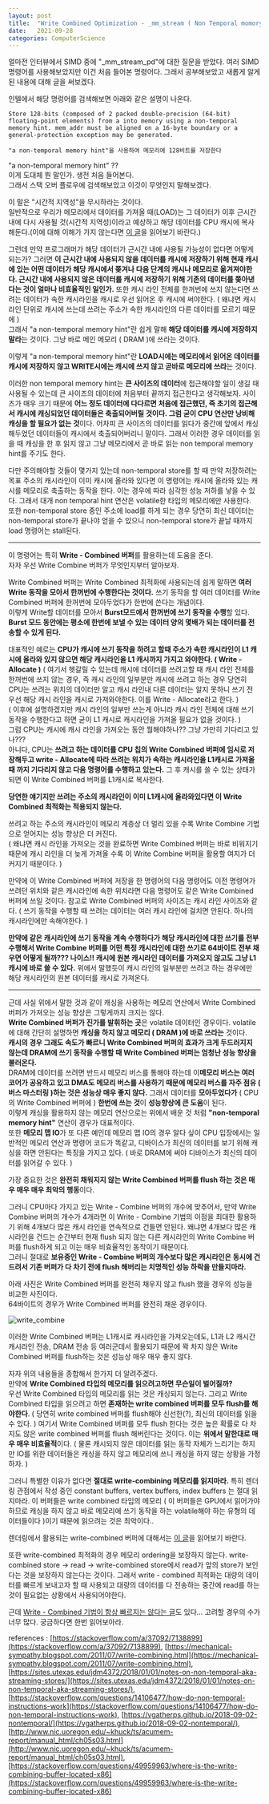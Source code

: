 ```yaml
---
layout: post
title:  "Write Combined Optimization - _mm_stream ( Non Temporal momory hint ( NT ) )"
date:   2021-09-28
categories: ComputerScience
---
```


얼마전 인터뷰에서 SIMD 중에 "_mm_stream_pd"에 대한 질문을 받았다. 여러 SIMD 명령어를 사용해보았지만 이건 처음 들어본 명령어다. 그래서 공부해보았고 새롭게 알게 된 내용에 대해 글을 써보겠다.       

인텔에서 해당 명렁어를 검색해보면 아래와 같은 설명이 나온다.     
```
Store 128-bits (composed of 2 packed double-precision (64-bit) floating-point elements) from a into memory using a non-temporal memory hint. mem_addr must be aligned on a 16-byte boundary or a general-protection exception may be generated.

"a non-temporal memory hint"을 사용하여 메모리에 128비트를 저장한다 
```

"a non-temporal memory hint" ??            
이게 도대체 뭔 말인가. 생전 처음 들어본다.          
그래서 스택 오버 플로우에 검색해보았고 이것이 무엇인지 말해보겠다.          

이 말은 "시간적 지역성"을 무시하라는 것이다.          
일반적으로 우리가 메모리에서 데이터를 가져올 때(LOAD)는 그 데이터가 이후 근시간내에 다시 사용될 것(시간적 지역성)이라고 예상하고 해당 데이터를 CPU 캐시에 복사해둔다.(이에 대해 이해가 가지 않는다면 [이 글](https://sungjjinkang.github.io/computerscience/2021/04/01/cachefriendly.html)을 읽어보기 바란다.)      

그런데 만약 프로그래머가 해당 데이터가 근시간 내에 사용될 가능성이 없다면 어떻게 되는가? 그러면 **이 근시간 내에 사용되지 않을 데이터를 캐시에 저장하기 위해 현재 캐시에 있는 어떤 데이터가 해당 캐시에서 쫒겨나 다음 단계의 캐시나 메모리로 옮겨져야한다. 근시간 내에 사용되지 않은 데이터를 캐시에 저장하기 위해 기존의 데이터를 쫒아낸다는 것이 얼마나 비효율적인 일인가.** 또한 캐시 라인 전체를 한꺼번에 쓰지 않는다면 쓰려는 데이터가 속한 캐시라인을 캐시로 우선 읽어온 후 캐시에 써야한다. ( 왜냐면 캐시 라인 단위로 캐시에 쓰는데 쓰려는 주소가 속한 캐시라인의 다른 데이터를 모르기 때문에 )                                  
그래서 "a non-temporal memory hint"란 쉽게 말해 **해당 데이터를 캐시에 저장하지 말라**는 것이다. 그냥 바로 메인 메모리 ( DRAM )에 쓰라는 것이다.                

이렇게 "a non-temporal memory hint"란 **LOAD시에는 메모리에서 읽어온 데이터를 캐시에 저장하지 않고 WRITE시에는 캐시에 쓰지 않고 곧바로 메모리에 쓰라**는 것이다.      

이러한 non temporal memory hint는 **큰 사이즈의 데이터**에 접근해야할 일이 생길 때 사용될 수 있는데 큰 사이즈의 데이터에 처음부터 끝까지 접근한다고 생각해보자. 사이즈가 매우 크기 때문에 **어느 정도 데이터에 다다르면 처음에 접근했던, 즉 초기의 접근해서 캐시에 캐싱되었던 데이터들은 축출되어버릴 것이다. 그럼 굳이 CPU 연산만 낭비해 캐싱을 할 필요가 없는 것**이다. 어차피 큰 사이즈의 데이터를 읽다가 중간에 앞에서 캐싱해두었던 데이터들이 캐시에서 축출되어버리니 말이다. 그래서 이러한 경우 데이터를 읽을 때 캐싱을 한 후 읽지 않고 그냥 메모리에서 곧 바로 읽는 non temporal memory hint를 주기도 한다.         

다만 주의해야할 것들이 몇가지 있는데 non-temporal store를 할 때 만약 저장하려는 목표 주소의 캐시라인이 이미 캐시에 올라와 있다면 이 명령어는 캐시에 올라와 있는 캐시를 메모리로 축출하는 동작을 한다. 이는 경우에 따라 심각한 성능 저하를 낳을 수 있다. 그래서 대개 non temporal hint 연산은 volatile한 타입의 메모리에만 사용한다.         
또한 non-temporal store 중인 주소에 load를 하게 되는 경우 당연히 최신 데이터는 non-temporal store가 끝나야 얻을 수 있으니 non-temporal store가 끝날 때까지 load 명령어는 stall된다.     

----------------------

이 명령어는 특히 **Write - Combined 버퍼**를 활용하는데 도움을 준다.       
자자 우선 Write Combine 버퍼가 무엇인지부터 알아보자.       

Write Combined 버퍼는 Write Combined 최적화에 사용되는데 쉽게 말하면 **여러 Write 동작을 모아서 한꺼번에 수행한다는 것이다.** 쓰기 동작을 할 여러 데이터를 Write Combined 버퍼에 한꺼번에 모아두었다가 한번에 쓴다는 개념이다.        
이렇게 Write할 데이터를 모아서 **Burst모드에서 한꺼번에 쓰기 동작을 수행**할 있다. **Burst 모드 동안에는 평소에 한번에 보낼 수 있는 데이터 양의 몇배가 되는 데이터를 전송할 수 있게 된다.**                 

대표적인 예로는 **CPU가 캐시에 쓰기 동작을 하려고 할때 주소가 속한 캐시라인이 L1 캐시에 올라와 있지 않으면 해당 캐시라인을 L1 캐시까지 가지고 와야한다. ( Write - Allocate )** ( 여기서 헷갈릴 수 있는데 캐시에 데이터를 쓰려고할 때 캐시 라인 전체를 한꺼번에 쓰지 않는 경우, 즉 캐시 라인의 일부분만 캐시에 쓰려고 하는 경우 당연히 CPU는 쓰려는 위치의 데이터만 알고 캐시 라인내 다른 데이터는 알지 못하니 쓰기 전 우선 해당 캐시 라인을 캐시로 가져와야한다. 이를 Write - Allocate라고 한다. )           
( 이후에 설명하겠지만 캐시 라인의 일부만 쓰는게 아니라 캐시 라인 전체에 대해 쓰기 동작을 수행한다고 하면 굳이 L1 캐시로 캐시라인을 가져올 필요가 없을 것이다. )           
그럼 CPU는 캐시에 캐시 라인을 가져오는 동안 뭘해야하나?? 그냥 가만히 기다리고 있나???       
아니다, CPU는 **쓰려고 하는 데이터를 CPU 칩의 Write Combined 버퍼에 임시로 저장해두고 write - Allocate에 따라 쓰려는 위치가 속하는 캐시라인을 L1캐시로 가져올 때 까지 기다리지 않고 다음 명령어를 수행하고 있는다.** 그 후 캐시를 쓸 수 있는 상태가 되면 이 Write Combined 버퍼를 L1캐시로 복사한다.        

**당연한 얘기지만 쓰려는 주소의 캐시라인이 이미 L1캐시에 올라와있다면 이 Write Combined 최적화는 적용되지 않는다.**        

쓰려고 하는 주소의 캐시라인이 메모리 계층상 더 멀리 있을 수록 Write Combine 기법으로 얻어지는 성능 향상은 더 커진다.     
( 왜냐면 캐시 라인을 가져오는 것을 완료하면 Write Combined 버퍼는 바로 비워지기 때문에 캐시 라인을 더 늦게 가져올 수록 이 Write Combine 버퍼을 활용할 여지가 더 커지기 때문이다. )                             

만약에 이 Write Combined 버퍼에 저장을 한 명령어의 다음 명령어도 이전 명령어가 쓰려던 위치와 같은 캐시라인에 속한 위치라면 다음 명령어도 같은 Write Combined 버퍼에 쓰일 것이다. 참고로 Write Combined 버퍼의 사이즈는 캐시 라인 사이즈와 같다. ( 쓰기 동작을 수행할 때 쓰려는 데이터는 여러 캐시 라인에 걸치면 안된다. 하나의 캐시라인에만 속해야한다. )               

**만약에 같은 캐시라인에 쓰기 동작을 계속 수행하다가 해당 캐시라인에 대한 쓰기를 전부 수행해서 Write Combine 버퍼를 어떤 특정 캐시라인에 대한 쓰기로 64바이트 전부 채우면 어떻게 될까??? 나이스!! 캐시에 원본 캐시라인 데이터를 가져오지 않고도 그냥 L1 캐시에 바로 쓸 수 있다.** 위에서 말했듯이 캐시 라인의 일부분만 쓰려고 하는 경우에만 해당 캐시라인의 원본 데이터를 캐시로 가져온다.              

---------------------

근데 사실 위에서 말한 것과 같이 캐싱을 사용하는 메모리 연산에서 Write Combined 버퍼가 가져오는 성능 향상은 그렇게까지 크지는 않다.         
**Write Combined 버퍼가 진가를 발휘하는 곳**은 volatile 데이터인 경우이다. volatile에 대해 간단히 설명하면 **캐싱을 하지 않고 메모리 ( DRAM )에 바로 쓰라는** 것이다.           
**캐시의 경우 그래도 속도가 빠르니 Write Combined 버퍼의 효과가 크게 두드러지지 않는데 DRAM에 쓰기 동작을 수행할 때 Write Combined 버퍼는 엄청난 성능 향상을 불러온다.**          
DRAM에 데이터를 쓰려면 반드시 메모리 버스를 통해야 하는데 이**메모리 버스는 여러 코어가 공유하고 있고 DMA도 메모리 버스를 사용하기 때문에 메모리 버스를 자주 점유 ( 버스 마스터링 )하는 것은 성능상 매우 좋지 않다.** 그래서 데이터를 **모아두었다가** ( CPU의 Write Combined 버퍼에 ) **한번에 쓰는 것**이 **성능향상에 큰 도움**이 된다.            
이렇게 캐싱을 활용하지 않는 메모리 연산으로는 위에서 배운 것 처럼 **"non-temporal memory hint"** 연산이 경우가 대표적이다.         
또한 **메모리 맵 IO**가 또 다른 예인데 메모리 맵 IO의 경우 알다 싶이 CPU 입장에서는 일반적인 메모리 연산과 명령어 코드가 똑같고, 디바이스가 최신의 데이터를 보기 위해 캐싱을 하면 안된다는 특징을 가지고 있다. ( 바로 DRAM에 써야 디바이스가 최신의 데이터를 읽어갈 수 있다. )      


가장 중요한 것은 **완전히 채워지지 않는 Write Combined 버퍼를 flush 하는 것은 매우 매우 매우 최악의 행동**이다.  

그러니 CPU마다 가지고 있는 Write - Combine 버퍼의 개수에 맞추어서, 만약 Write Combine 버퍼의 개수가 4개라면 이 Write - Combine 기법의 이점을 최대한 활용하기 위해 4개보다 많은 캐시 라인을 연속적으로 건들면 안된다. 왜냐면 4개보다 많은 캐시라인을 건드는 순간부터 현재 flush 되지 않는 다른 캐시라인의 Write Combine 버퍼를 flush하게 되고 이는 매우 비효율적인 동작이기 때문이다.       
그러니 절대로 **보유중인 Write - Combine 버퍼의 개수보다 많은 캐시라인은 동시에 건드려서 기존 버퍼가 다 차기 전에 flush 해버리는 치명적인 성능 하락을 만들지마라.**                         

아래 사진은 Write Combined 버퍼를 완전히 채우지 않고 flush 했을 경우의 성능을 비교한 사진이다.       
64바이트의 경우가 Write Combined 버퍼를 완전히 채운 경우이다.        

![write_combine](https://user-images.githubusercontent.com/33873804/134978510-deaee18d-f7ab-4350-a8d0-13df12d3aa6c.png)         

이러한 Write Combined 버퍼는 L1캐시로 캐시라인을 가져오는데도, L1과 L2 캐시간 캐시라인 전송, DRAM 전송 등 여러군데서 활용되기 때문에 꽉 차지 않은 Write Combined 버퍼를 flush하는 것은 성능상 매우 매우 좋지 않다.      


자자 위의 내용들을 종합해서 한가지 더 알려주겠다.         
만약에 **Write Combined 타입의 메모리를 읽으려고하면 무슨일이 벌어질까?**               
우선 Write Combined 타입의 메모리를 읽는 것은 캐싱되지 않는다. 그리고 Write Combined 타입을 읽으려고 하면 **존재하는 write combined 버퍼를 모두 flush를 해야한다**. ( 당연히 write combined 버퍼를 flush해야 신선한(?), 최신의 데이터를 읽을 수 있다. ) 여기서 Write Combined 버퍼를 모두 flush 한다는 것은 높은 확률로 다 차지도 않은 write combined 버퍼를 flush 해버린다는 것이다. 이는 **위에서 말한대로 매우 매우 비효율적**이다. ( 물론 캐시되지 않은 데이터를 읽는 동작 자체가 느리기는 하지만 IO를 위한 데이터들은 캐싱을 하지 않고 메모리에 쓰니 캐싱을 하지 않는 상황을 가정하자. )              

그러니 특별한 이유가 없다면 **절대로 write-combining 메모리를 읽지마라.** 특히 렌더링 관점에서 작성 중인 constant buffers, vertex buffers, index buffers 는 절대 읽지마라. 이 버퍼들은 write combined 타입의 메모리 ( 이 버퍼들은 GPU에서 읽어가야하므로 캐싱을 하지 않고 바로 메모리에 쓰기 동작을 하는 volatile해야 하는 유형의 데이터들이다 )이기 때문에 읽으려는 것은 최악이다..         

렌더링에서 활용되는 write-combined 버퍼에 대해서는 [이 글](https://fgiesen.wordpress.com/2013/01/29/write-combining-is-not-your-friend/)을 읽어보기 바란다.       

또한 write-combined 최적화의 경우 메모리 ordering을 보장하지 않는다. write-combined store -> read -> write-combined store에서 read가 앞의 store가 보인다는 것을 보장하지 않는다는 것이다. 그래서 write - combined 최적화는 대량의 데이터를 빠르게 보내고자 할 때 사용되고 대량의 데이터를 다 전송하는 중간에 read를 하는 것이 필요없는 상황에서 사용되어야한다.         


근데 [Write - Combined 기법이 항상 빠르지는 않다는 글](https://fgiesen.wordpress.com/2013/01/29/write-combining-is-not-your-friend/)도 있다... 고려할 경우의 수가 너무 많다. 궁금하다면 한번 읽어보아라.                         

references : [https://stackoverflow.com/a/37092/7138899](https://stackoverflow.com/a/37092/7138899), [https://mechanical-sympathy.blogspot.com/2011/07/write-combining.html](https://mechanical-sympathy.blogspot.com/2011/07/write-combining.html), [https://sites.utexas.edu/jdm4372/2018/01/01/notes-on-non-temporal-aka-streaming-stores/](https://sites.utexas.edu/jdm4372/2018/01/01/notes-on-non-temporal-aka-streaming-stores/), [https://stackoverflow.com/questions/14106477/how-do-non-temporal-instructions-work](https://stackoverflow.com/questions/14106477/how-do-non-temporal-instructions-work), [https://vgatherps.github.io/2018-09-02-nontemporal/](https://vgatherps.github.io/2018-09-02-nontemporal/),  [http://www.nic.uoregon.edu/~khuck/ts/acumem-report/manual_html/ch05s03.html](http://www.nic.uoregon.edu/~khuck/ts/acumem-report/manual_html/ch05s03.html), [https://stackoverflow.com/questions/49959963/where-is-the-write-combining-buffer-located-x86](https://stackoverflow.com/questions/49959963/where-is-the-write-combining-buffer-located-x86)                               